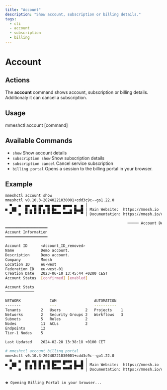 ```yaml
---
title: "Account"
description: "Show account, subscription or billing details."
tags:
  - cli
  - account
  - subscription
  - billing
---
```


# Account

## Actions

The **account** command shows account, subscription or billing details. Additionaly it can cancel a subscription.

## Usage

  mmeshctl account [command]

## Available Commands

- `show`         Show account details
- `subscription show` Show subscription details 
- `subscription cancel` Cancel service subscription
- `billing portal` Opens a session to the billing portal in your browser.

## Example

```bash
mmeshctl account show
mmeshctl v0.10.3-20240221030001+cdd3c9c--go1.22.0
  ■   ▄  ▄▄ ▄▄ ▄▄ ▄▄ ▄▄▄▄ ▄▄▄▄ ▄  ▄ │
■  ██    █ ▄ █ █ ▄ █ █■   ▀  ▄ █▄▄█ │ Main Website:  https://mmesh.io
  ▀   ■  ▀ ▀ ▀ ▀ ▀ ▀ ▀▀▀▀ ▀▀▀▀ ▀  ▀ │ Documentation: https://mmesh.io/docs

                                                       ───── Account Details ≡
═══════════════════
Account Information
═══════════════════

Account ID    	<Account_ID_removed> 	
Name          	Demo account.                        	
Description   	Demo account.                        	
Company       	Mmesh                                	
Location ID   	eu-west                              	
Federation ID 	eu-west-01                           	
Creation Date 	2023-06-10 13:45:44 +0200 CEST       	
Account Status	[confirmed] [enabled]                	

Account Stats
─────────────

NETWORK     	  	IAM            	 	AUTOMATION	 	
-------     	  	---            	 	----------	 	
Tenants     	2 	Users          	2	Projects  	1	
Networks    	2 	Security Groups	2	Workflows 	3	
Subnets     	5 	Roles          	2	
Nodes       	11	ACLs           	2	
Endpoints   	12	
Tier-1 Nodes	5 	

Last Updated	2024-02-28 13:38:18 +0100 CET	

# mmeshctl account billing portal
mmeshctl v0.10.3-20240221030001+cdd3c9c--go1.22.0
  ■   ▄  ▄▄ ▄▄ ▄▄ ▄▄ ▄▄▄▄ ▄▄▄▄ ▄  ▄ │
■  ██    █ ▄ █ █ ▄ █ █■   ▀  ▄ █▄▄█ │ Main Website:  https://mmesh.io
  ▀   ■  ▀ ▀ ▀ ▀ ▀ ▀ ▀▀▀▀ ▀▀▀▀ ▀  ▀ │ Documentation: https://mmesh.io/docs


🢂 Opening Billing Portal in your browser...

```
